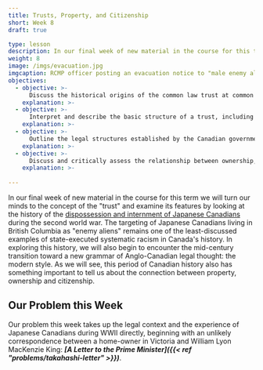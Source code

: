 ```yaml
---
title: Trusts, Property, and Citizenship
short: Week 8
draft: true

type: lesson
description: In our final week of new material in the course for this term we will turn our minds to the concept of the "trust" and examine its features by looking at the history of the dispossession and internment of Japanese Canadians.
weight: 8
image: /imgs/evacuation.jpg
imgcaption: RCMP officer posting an evacuation notice to "male enemy aliens". Vancouver Public Library Historical Photographs @ Flickr Commons.
objectives:
  - objective: >-
      Discuss the historical origins of the common law trust at common law and equity.
    explanation: >-
  - objective: >-
      Interpret and describe the basic structure of a trust, including the legal owner, the beneficial owner, the trust property and associated rights and obligations.
    explanation: >-
  - objective: >-
      Outline the legal structures established by the Canadian government to dispossess and alienate Japanese Canadians during WWII and critically analyze these structures from the perspective of trust law. 
    explanation: >-
  - objective: >-
      Discuss and critically assess the relationship between ownership, recognition and citizenship.
    explanation: >-
  
---
```


In our final week of new material in the course for this term we will turn our minds to the concept of the "trust" and examine its features by looking at the history of the [dispossession and internment of Japanese Canadians](https://www.project44.ca/japanese-canadian-internment) during the second world war. The targeting of Japanese Canadians living in British Columbia as "enemy aliens" remains one of the least-discussed examples of state-executed systematic racism in Canada's history. In exploring this history, we will also begin to encounter the mid-century transition toward a new grammar of Anglo-Canadian legal thought: the modern style. As we will see, this period of Canadian history also has something important to tell us about the connection between property, ownership and citizenship. 

## Our Problem this Week

Our problem this week takes up the legal context and the experience of Japanese Canadians during WWII directly, beginning with an unlikely correspondence between a home-owner in Victoria and William Lyon MacKenzie King: ***[A Letter to the Prime Minister]({{< ref "problems/takahashi-letter" >}})***.